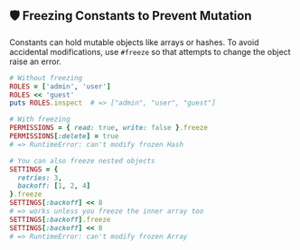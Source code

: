 ## 🛡️ Freezing Constants to Prevent Mutation

Constants can hold mutable objects like arrays or hashes. To avoid accidental modifications, use `#freeze` so that attempts to change the object raise an error.

```ruby
# Without freezing
ROLES = ['admin', 'user']
ROLES << 'guest'
puts ROLES.inspect  # => ["admin", "user", "guest"]

# With freezing
PERMISSIONS = { read: true, write: false }.freeze
PERMISSIONS[:delete] = true
# => RuntimeError: can't modify frozen Hash

# You can also freeze nested objects
SETTINGS = {
  retries: 3,
  backoff: [1, 2, 4]
}.freeze
SETTINGS[:backoff] << 8
# => works unless you freeze the inner array too
SETTINGS[:backoff].freeze
SETTINGS[:backoff] << 8
# => RuntimeError: can't modify frozen Array
```